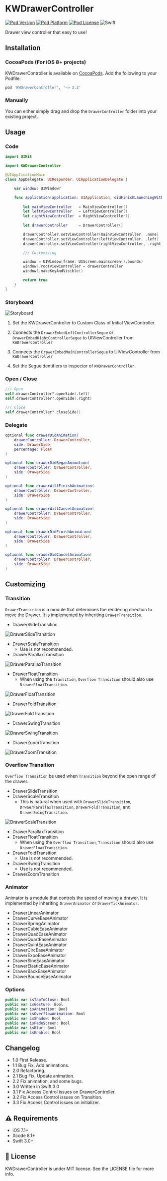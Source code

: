 KWDrawerController
==================

[![Pod Version](http://img.shields.io/cocoapods/v/KWDrawerController.svg?style=flat)](http://cocoadocs.org/docsets/KWDrawerController/3.3)
[![Pod Platform](http://img.shields.io/cocoapods/p/KWDrawerController.svg?style=flat)](http://cocoadocs.org/docsets/KWDrawerController/3.3)
[![Pod License](http://img.shields.io/cocoapods/l/KWDrawerController.svg?style=flat)](https://github.com/kawoou/KWDrawerController/blob/master/LICENSE)
![Swift](https://img.shields.io/badge/Swift-3.0-orange.svg)

Drawer view controller that easy to use!


Installation
------------

### CocoaPods (For iOS 8+ projects)

KWDrawerController is available on [CocoaPods](https://github.com/cocoapods/cocoapods). Add the following to your Podfile:

```ruby
pod 'KWDrawerController', '~> 3.3'
```


### Manually

You can either simply drag and drop the `DrawerController` folder into your existing project.


Usage
-----

### Code

```swift
import UIKit

import KWDrawerController

@UIApplicationMain
class AppDelegate: UIResponder, UIApplicationDelegate {

    var window: UIWindow?

    func application(application: UIApplication, didFinishLaunchingWithOptions launchOptions: [NSObject: AnyObject]?) -> Bool {
        
        let mainViewController   = MainViewController()
        let leftViewController   = LeftViewController()
        let rightViewController  = RightViewController()
        
        let drawerController     = DrawerController()

        drawerController.setViewController(mainViewController, .none)
        drawerController.setViewController(leftViewController, .left)
        drawerController.setViewController(rightViewController, .right)

        /// Customizing

        window = UIWindow(frame: UIScreen.mainScreen().bounds)
        window?.rootViewController = drawerController
        window?.makeKeyAndVisible()

        return true
    }
}
```


### Storyboard

![Storyboard](https://github.com/Kawoou/KWDrawerController/raw/develop/Preview/storyboard.jpg)

 1. Set the KWDrawerController to Custom Class of Initial ViewController.

 2. Connects the `DrawerEmbedLeftControllerSegue` or `DrawerEmbedRightControllerSegue` to UIViewController from `KWDrawerController`

 3. Connects the `DrawerEmbedMainControllerSegue` to UIViewController from `KWDrawerController`

 4. Set the SegueIdentifiers to inspector of `KWDrawerController`.


### Open / Close

```swift
/// Open
self.drawerController?.openSide(.left)
self.drawerController?.openSide(.right)

/// Close
self.drawerController?.closeSide()
```


### Delegate

```swift
optional func drawerDidAnimation(
    drawerController: DrawerController,
    side: DrawerSide,
    percentage: Float
)

optional func drawerDidBeganAnimation(
    drawerController: DrawerController,
    side: DrawerSide
)

optional func drawerWillFinishAnimation(
    drawerController: DrawerController,
    side: DrawerSide
)

optional func drawerWillCancelAnimation(
    drawerController: DrawerController,
    side: DrawerSide
)

optional func drawerDidFinishAnimation(
    drawerController: DrawerController,
    side: DrawerSide
)

optional func drawerDidCancelAnimation(
    drawerController: DrawerController,
    side: DrawerSide
)
```


Customizing
-----------

### Transition

`DrawerTransition` is a module that determines the rendering direction to move the Drawer. It is implemented by inheriting `DrawerTransition`.

 - DrawerSlideTransition

![DrawerSlideTransition](https://github.com/Kawoou/KWDrawerController/raw/develop/Preview/slide.gif)

 - DrawerScaleTransition
	 - Use is not recommended.
 - DrawerParallaxTransition

![DrawerParallaxTransition](https://github.com/Kawoou/KWDrawerController/raw/develop/Preview/parallax.gif)

 - DrawerFloatTransition
    - When using the `Transition`, `Overflow Transition` should also use `DrawerFloatTransition`.

![DrawerFloatTransition](https://github.com/Kawoou/KWDrawerController/raw/develop/Preview/float.gif)

 - DrawerFoldTransition

![DrawerFoldTransition](https://github.com/Kawoou/KWDrawerController/raw/develop/Preview/fold.gif)

 - DrawerSwingTransition

![DrawerSwingTransition](https://github.com/Kawoou/KWDrawerController/raw/develop/Preview/swing.gif)

 - DrawerZoomTransition

![DrawerZoomTransition](https://github.com/Kawoou/KWDrawerController/raw/develop/Preview/zoom.gif)


### Overflow Transition

`Overflow Transition` be used when `Transition` beyond the open range of the drawer.

 - DrawerSlideTransition
 - DrawerScaleTransition
    - This is natural when used with `DrawerSlideTransition`, `DrwaerParallaxTransition`, `DrawerFoldTransition`, and `DrawerSwingTransition`.

![DrawerScaleTransition](https://github.com/Kawoou/KWDrawerController/raw/develop/Preview/scale.gif)
    
 - DrawerParallaxTransition
 - DrawerFloatTransition
	 - When using the `Overflow Transition`, `Transition` should also use `DrawerFloatTransition`.
 - DrawerFoldTransition
	 - Use is not recommended.
 - DrawerSwingTransition
	 - Use is not recommended.
 - DrawerZoomTransition


### Animator

Animator is a module that controls the speed of moving a drawer. It is implemented by inheriting `DrawerAnimator` or `DrawerTickAnimator`.

 - DrawerLinearAnimator
 - DrawerCurveEaseAnimator
 - DrawerSpringAnimator
 - DrawerCubicEaseAnimator
 - DrawerQuadEaseAnimator
 - DrawerQuartEaseAnimator
 - DrawerQuintEaseAnimator
 - DrawerCircEaseAnimator
 - DrawerExpoEaseAnimator
 - DrawerSineEaseAnimator
 - DrawerElasticEaseAnimator
 - DrawerBackEaseAnimator
 - DrawerBounceEaseAnimator


### Options

```swift
public var isTapToClose: Bool
public var isGesture: Bool
public var isAnimation: Bool
public var isOverflowAnimation: Bool
public var isShadow: Bool
public var isFadeScreen: Bool
public var isBlur: Bool
public var isEnable: Bool
```


Changelog
---------

+ 1.0 First Release.
+ 1.1 Bug Fix, Add animations.
+ 2.0 Refactoring.
+ 2.1 Bug Fix, Update animation.
+ 2.2 Fix animation, and some bugs.
+ 3.0 Written in Swift 3.0
+ 3.1 Fix Access Control issues on DrawerController.
+ 3.2 Fix Access Control issues on Transition.
+ 3.3 Fix Access Control issues on initializer.


⚠️ Requirements
--------------

 - iOS 7.1+
 - Xcode 8.1+
 - Swift 3.0+


🔑 License
----------

KWDrawerController is under MIT license. See the LICENSE file for more info.
